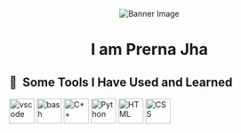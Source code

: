 <p align="center">
  <img src="https://capsule-render.vercel.app/api?text=Hey Everyone!🕹️&animation=fadeIn&type=waving&color=gradient&height=100" alt="Banner Image"/>
</p>

<h1 align = "center">
  I am Prerna Jha
</h1>

<!--
**Jprerna04/Jprerna04** is a ✨ _special_ ✨ repository because its `README.md` (this file) appears on your GitHub profile.

### 👨‍💻 About Me :
- 🔭 I’m currently working on Frontend Development
- 🌱 I’m currently learning Backend Development
- 🤔 I’m looking for help with Open Source
- 💬 Ask me about Data Structure and Algorithms
- 📫 How to reach me: <a href = "mailto:prernajha267@gmail.com"><img src = "https://img.shields.io/badge/Gmail-red?logo=gmail&logoColor=white&style=for-the-badge" alt = "Gmail Badge" width = "50px"></a>
- 😄 Pronouns: She/Her
-->

<h2> 🚀 &nbsp;Some Tools I Have Used and Learned</h2>
<p align="left">
  <img src="https://cdn.jsdelivr.net/gh/devicons/devicon/icons/vscode/vscode-original.svg" alt="vscode" width="45" height="45"/>
  <img src="https://cdn.jsdelivr.net/gh/devicons/devicon/icons/bash/bash-original.svg" alt="bash" width="45" height="45"/>
  <img src="https://cdn.jsdelivr.net/gh/devicons/devicon@latest/icons/cplusplus/cplusplus-original.svg" alt="C++" width="45" height="45"/>
  <img src="https://cdn.jsdelivr.net/gh/devicons/devicon@latest/icons/python/python-original.svg"  alt="Python" width="45" height="45"/>
  <img src="https://cdn.jsdelivr.net/gh/devicons/devicon@latest/icons/html5/html5-original.svg"  alt="HTML" width="45" height="45"/>
  <img src="https://cdn.jsdelivr.net/gh/devicons/devicon@latest/icons/css3/css3-original-wordmark.svg" alt="CSS" width="45" height="45"/>
  
          
</p>
